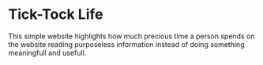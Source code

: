 # Tick-Tock Life 

This simple website highlights how much precious time a person spends on the website reading purposeless information instead of doing something meaningfull and usefull.
